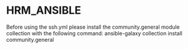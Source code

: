 # HRM_ANSIBLE
Before using the ssh.yml please install the community.general module collection with the following command:
ansible-galaxy collection install community.general
